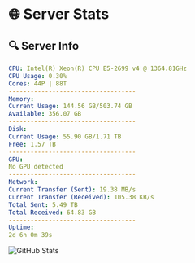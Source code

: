 # 🌐 Server Stats
## 🔍 Server Info
```yaml
CPU: Intel(R) Xeon(R) CPU E5-2699 v4 @ 1364.81GHz
CPU Usage: 0.30%
Cores: 44P | 88T
-----------------------------------
Memory:
Current Usage: 144.56 GB/503.74 GB
Available: 356.07 GB
-----------------------------------
Disk:
Current Usage: 55.90 GB/1.71 TB
Free: 1.57 TB
-----------------------------------
GPU:
No GPU detected
-----------------------------------
Network:
Current Transfer (Sent): 19.38 MB/s
Current Transfer (Received): 105.38 KB/s
Total Sent: 5.49 TB
Total Received: 64.83 GB
-----------------------------------
Uptime:
2d 6h 0m 39s
```
![GitHub Stats](https://img.shields.io/badge/Updated-2025-03-10_03:23:28-blue)